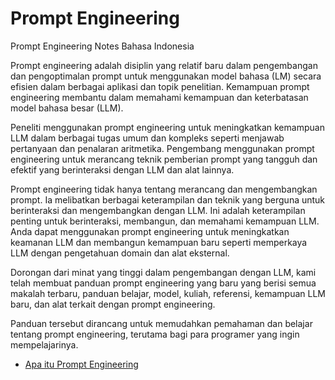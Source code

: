 # Prompt Engineering
Prompt Engineering Notes Bahasa Indonesia

Prompt engineering adalah disiplin yang relatif baru dalam pengembangan dan pengoptimalan prompt untuk menggunakan model bahasa (LM) secara efisien dalam berbagai aplikasi dan topik penelitian. Kemampuan prompt engineering membantu dalam memahami kemampuan dan keterbatasan model bahasa besar (LLM).

Peneliti menggunakan prompt engineering untuk meningkatkan kemampuan LLM dalam berbagai tugas umum dan kompleks seperti menjawab pertanyaan dan penalaran aritmetika. Pengembang menggunakan prompt engineering untuk merancang teknik pemberian prompt yang tangguh dan efektif yang berinteraksi dengan LLM dan alat lainnya.

Prompt engineering tidak hanya tentang merancang dan mengembangkan prompt. Ia melibatkan berbagai keterampilan dan teknik yang berguna untuk berinteraksi dan mengembangkan dengan LLM. Ini adalah keterampilan penting untuk berinteraksi, membangun, dan memahami kemampuan LLM. Anda dapat menggunakan prompt engineering untuk meningkatkan keamanan LLM dan membangun kemampuan baru seperti memperkaya LLM dengan pengetahuan domain dan alat eksternal.

Dorongan dari minat yang tinggi dalam pengembangan dengan LLM, kami telah membuat panduan prompt engineering yang baru yang berisi semua makalah terbaru, panduan belajar, model, kuliah, referensi, kemampuan LLM baru, dan alat terkait dengan prompt engineering.

Panduan tersebut dirancang untuk memudahkan pemahaman dan belajar tentang prompt engineering, terutama bagi para programer yang ingin mempelajarinya.

- [Apa itu Prompt Engineering](notes/apa-itu-prompt-engineering.md)
